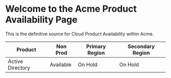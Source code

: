 # Welcome to the Acme Product Availability Page

This is the definitive source for Cloud Product Availability within Acme.

Product |Non Prod | Primary Region | Secondary Region
------------ |------------ | ------------- | -------------
Active Directory | Available  | On Hold | On Hold